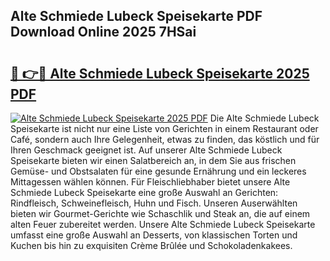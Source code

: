 ## Alte Schmiede Lubeck Speisekarte PDF Download Online 2025 7HSai

# <h2><a href="http://gc8ewe4.nevu.top/?p=Alte+Schmiede+Lubeck+Speisekarte">🔗 👉🔴 Alte Schmiede Lubeck Speisekarte 2025 PDF</a></h2>

[![Alte Schmiede Lubeck Speisekarte 2025 PDF](https://i.imgur.com/dBaPXMq.png)](http://gc8ewe4.nevu.top/?p=Alte+Schmiede+Lubeck+Speisekarte)
Die Alte Schmiede Lubeck Speisekarte ist nicht nur eine Liste von Gerichten in einem Restaurant oder Café, sondern auch Ihre Gelegenheit, etwas zu finden, das köstlich und für Ihren Geschmack geeignet ist. Auf unserer Alte Schmiede Lubeck Speisekarte bieten wir einen Salatbereich an, in dem Sie aus frischen Gemüse- und Obstsalaten für eine gesunde Ernährung und ein leckeres Mittagessen wählen können. Für Fleischliebhaber bietet unsere Alte Schmiede Lubeck Speisekarte eine große Auswahl an Gerichten: Rindfleisch, Schweinefleisch, Huhn und Fisch. Unseren Auserwählten bieten wir Gourmet-Gerichte wie Schaschlik und Steak an, die auf einem alten Feuer zubereitet werden. Unsere Alte Schmiede Lubeck Speisekarte umfasst eine große Auswahl an Desserts, von klassischen Torten und Kuchen bis hin zu exquisiten Crème Brûlée und Schokoladenkakees.
